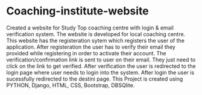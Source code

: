 # Coaching-institute-website
Created a website for Study Top coaching centre with login &amp; email verification system.
The website is developed for local coaching centre.
This website has the registeration sytem which registers the user of the application.
After registeration the user has to verify their email they provided while registering in order to activate their account.
The verification/confirmation link is sent to user on their email.
They just need  to click on the link to get verified.
After verification the user is redirected to the login page where user needs to login into the system.
After login the user is sucessfully redirected to the destini page.
This Project is created using PYTHON, Django, HTML, CSS, Bootstrap, DBSQlite.
